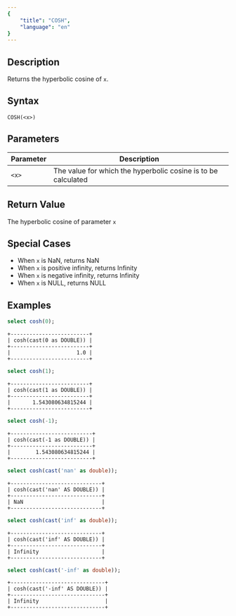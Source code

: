 ```yaml
---
{
    "title": "COSH",
    "language": "en"
}
---
```


## Description

Returns the hyperbolic cosine of `x`.

## Syntax

`COSH(<x>)`

## Parameters

| Parameter | Description |
| -- | -- |
| `<x>` | The value for which the hyperbolic cosine is to be calculated  |

## Return Value

The hyperbolic cosine of parameter `x`

## Special Cases
- When `x` is NaN, returns NaN
- When `x` is positive infinity, returns Infinity
- When `x` is negative infinity, returns Infinity
- When `x` is NULL, returns NULL

## Examples

```sql
select cosh(0);
```
```text
+-------------------------+
| cosh(cast(0 as DOUBLE)) |
+-------------------------+
|                     1.0 |
+-------------------------+
```

```sql
select cosh(1);
```
```text
+-------------------------+
| cosh(cast(1 as DOUBLE)) |
+-------------------------+
|       1.543080634815244 |
+-------------------------+
```

```sql
select cosh(-1);
```
```text
+--------------------------+
| cosh(cast(-1 as DOUBLE)) |
+--------------------------+
|        1.543080634815244 |
+--------------------------+
```

```sql
select cosh(cast('nan' as double));
```
```text
+-----------------------------+
| cosh(cast('nan' AS DOUBLE)) |
+-----------------------------+
| NaN                         |
+-----------------------------+
```

```sql
select cosh(cast('inf' as double));
```
```text
+-----------------------------+
| cosh(cast('inf' AS DOUBLE)) |
+-----------------------------+
| Infinity                    |
+-----------------------------+
```

```sql
select cosh(cast('-inf' as double));
```
```text
+------------------------------+
| cosh(cast('-inf' AS DOUBLE)) |
+------------------------------+
| Infinity                     |
+------------------------------+
```
